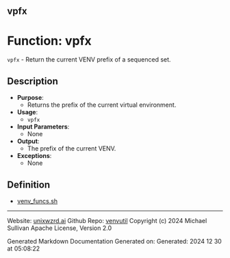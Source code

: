 ## vpfx
# Function: vpfx
`vpfx` - Return the current VENV prefix of a sequenced set.
## Description
- **Purpose**: 
  - Returns the prefix of the current virtual environment.
- **Usage**: 
  - `vpfx`
- **Input Parameters**: 
  - None
- **Output**: 
  - The prefix of the current VENV.
- **Exceptions**: 
  - None

## Definition 

* [venv_funcs.sh](../venv_funcs_sh.md)
---

Website: [unixwzrd.ai](https://unixwzrd.ai)
Github Repo: [venvutil](https://github.com/unixwzrd/venvutil)
Copyright (c) 2024 Michael Sullivan
Apache License, Version 2.0

Generated Markdown Documentation
Generated on: Generated: 2024 12 30 at 05:08:22
